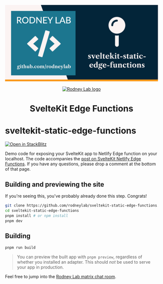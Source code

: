 <img src="./images/rodneylab-github-sveltekit-static-edge-functions.png" alt="Rodney Lab sveltekit-static-edge-functions Github banner">

<p align="center">
  <a aria-label="Open Rodney Lab site" href="https://rodneylab.com" rel="nofollow noopener noreferrer">
    <img alt="Rodney Lab logo" src="https://rodneylab.com/assets/icon.png" width="60" />
  </a>
</p>
<h1 align="center">
  SvelteKit Edge Functions
</h1>

# sveltekit-static-edge-functions

[![Open in StackBlitz](https://developer.stackblitz.com/img/open_in_stackblitz.svg)](https://stackblitz.com/github/rodneylab/sveltekit-static-edge-functions)

Demo code for exposing your SvelteKit app to Netlify Edge function on your localhost. The code accompanies the <a aria-label="Open Rodney Lab blog post on Svelte Kit Netlify Edge Functions" href="https://rodneylab.com/sveltekit-local-edge-functions/">post on SvelteKit Netlify Edge Functions</a>. If you have any questions, please drop a comment at the bottom of that page.

## Building and previewing the site

If you're seeing this, you've probably already done this step. Congrats!

```bash
git clone https://github.com/rodneylab/sveltekit-static-edge-functions.git
cd sveltekit-static-edge-functions
pnpm install # or npm install
pnpm dev
```

## Building

```bash
pnpm run build
```

> You can preview the built app with `pnpm preview`, regardless of whether you installed an adapter. This should _not_ be used to serve your app in production.

Feel free to jump into the [Rodney Lab matrix chat room](https://matrix.to/#/%23rodney:matrix.org).
